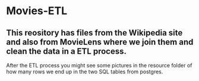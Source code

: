 # Movies-ETL

## This reository has files from the Wikipedia site and also from  MovieLens where we join them and clean the data in a ETL process.
After the ETL process you might see some pictures in the resource folder of how many rows we end up in the two SQL tables from postgres.

